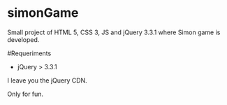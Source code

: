 # simonGame
 Small project of HTML 5, CSS 3, JS and jQuery 3.3.1 where Simon game is developed.
 
 #Requeriments
 - jQuery > 3.3.1


I leave you the jQuery CDN.
    <script src="https://ajax.googleapis.com/ajax/libs/jquery/3.3.1/jquery.min.js"></script>
    
Only for fun. 

